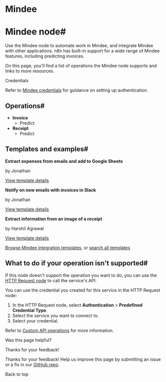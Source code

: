 # Mindee

[ ](https://github.com/n8n-io/n8n-docs/edit/main/docs/integrations/builtin/app-nodes/n8n-nodes-base.mindee.md "Edit this page")

# Mindee node#

Use the Mindee node to automate work in Mindee, and integrate Mindee with other applications. n8n has built-in support for a wide range of Mindee features, including predicting invoices. 

On this page, you'll find a list of operations the Mindee node supports and links to more resources.

Credentials

Refer to [Mindee credentials](../../credentials/mindee/) for guidance on setting up authentication. 

## Operations#

  * **Invoice**
    * Predict
  * **Receipt**
    * Predict



## Templates and examples#

**Extract expenses from emails and add to Google Sheets**

by Jonathan

[View template details](https://n8n.io/workflows/1466-extract-expenses-from-emails-and-add-to-google-sheets/)

**Notify on new emails with invoices in Slack**

by Jonathan

[View template details](https://n8n.io/workflows/1467-notify-on-new-emails-with-invoices-in-slack/)

**Extract information from an image of a receipt**

by Harshil Agrawal

[View template details](https://n8n.io/workflows/702-extract-information-from-an-image-of-a-receipt/)

[Browse Mindee integration templates](https://n8n.io/integrations/mindee/), or [search all templates](https://n8n.io/workflows/)

## What to do if your operation isn't supported#

If this node doesn't support the operation you want to do, you can use the [HTTP Request node](../../core-nodes/n8n-nodes-base.httprequest/) to call the service's API.

You can use the credential you created for this service in the HTTP Request node: 

  1. In the HTTP Request node, select **Authentication** > **Predefined Credential Type**.
  2. Select the service you want to connect to.
  3. Select your credential.



Refer to [Custom API operations](../../../custom-operations/) for more information.

Was this page helpful? 

Thanks for your feedback! 

Thanks for your feedback! Help us improve this page by submitting an issue or a fix in our [GitHub repo](https://github.com/n8n-io/n8n-docs). 

Back to top 
